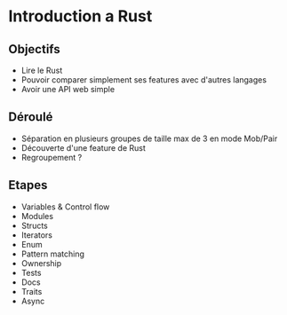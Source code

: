 # Introduction a Rust

## Objectifs

- Lire le Rust
- Pouvoir comparer simplement ses features avec d'autres langages
- Avoir une API web simple

## Déroulé

- Séparation en plusieurs groupes de taille max de 3 en mode Mob/Pair
- Découverte d'une feature de Rust
- Regroupement ?

## Etapes

- Variables & Control flow
- Modules
- Structs
- Iterators
- Enum
- Pattern matching
- Ownership
- Tests
- Docs
- Traits
- Async

